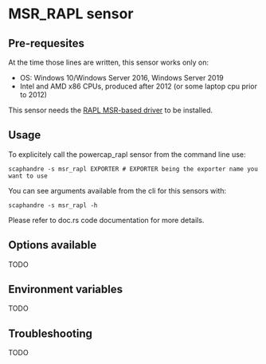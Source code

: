 # MSR_RAPL sensor

## Pre-requesites

At the time those lines are written, this sensor works only on:

- OS: Windows 10/Windows Server 2016, Windows Server 2019
- Intel and AMD x86 CPUs, produced after 2012 (or some laptop cpu prior to 2012)

This sensor needs the [RAPL MSR-based driver](https://github.com/hubblo-org/windows-rapl-driver/) to be installed.

## Usage

To explicitely call the powercap_rapl sensor from the command line use:

    scaphandre -s msr_rapl EXPORTER # EXPORTER being the exporter name you want to use

You can see arguments available from the cli for this sensors with:

    scaphandre -s msr_rapl -h

Please refer to doc.rs code documentation for more details.

## Options available

TODO

## Environment variables

TODO

## Troubleshooting

TODO

